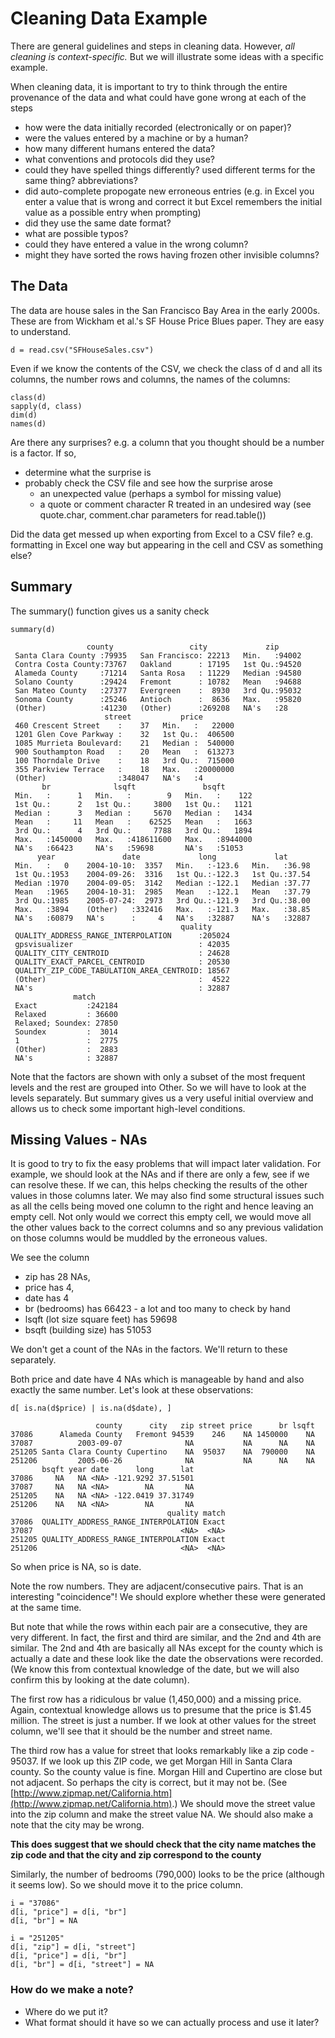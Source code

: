 # Cleaning Data Example

There are general guidelines and steps in cleaning data.
However, *all cleaning is context-specific.*
But we will illustrate some ideas with a specific example.


When cleaning data, it is important to try to think through
the entire provenance of the data and what could have gone wrong at each of the steps
+ how were the data initially recorded (electronically or on paper)?
+ were the values entered by a machine or by a human?
+ how many different humans entered the data?
+ what conventions and protocols did they use?
+ could they have spelled things differently? used different terms for the same thing?
  abbreviations?
+ did auto-complete propogate new erroneous entries (e.g. in Excel you enter a value
 that is wrong and correct it but Excel remembers the initial value as a possible entry when prompting)
+ did they use the same date format?
+ what are possible typos?
+ could they have entered a value in the wrong column?
+ might they have sorted the rows having frozen other invisible columns?


## The Data
The data are house sales in the San Francisco Bay Area in the early 2000s.
These are from Wickham et al.'s SF House Price Blues paper.
They are easy to understand.

```
d = read.csv("SFHouseSales.csv")
```

Even if we know the contents of the CSV, we check the class of
d and all its columns, the number rows and columns, the names of the columns:
```
class(d)
sapply(d, class)
dim(d)
names(d)
```
Are there any surprises? e.g. a column that you
thought should be a number is a factor.
If so, 
+ determine what the surprise is
+ probably check the CSV file and see how the surprise arose
   + an unexpected value (perhaps a symbol for missing value)
   + a quote or comment character R treated in an undesired way (see quote.char, comment.char
     parameters for read.table())

Did the data get messed up when exporting from Excel to a CSV file? e.g. 
formatting in Excel one way but appearing in the cell and CSV as something else?


## Summary
The summary() function gives us a sanity check 
```
summary(d)
```
```
                 county                 city             zip       
 Santa Clara County :79935   San Francisco: 22213   Min.   :94002  
 Contra Costa County:73767   Oakland      : 17195   1st Qu.:94520  
 Alameda County     :71214   Santa Rosa   : 11229   Median :94580  
 Solano County      :29424   Fremont      : 10782   Mean   :94688  
 San Mateo County   :27377   Evergreen    :  8930   3rd Qu.:95032  
 Sonoma County      :25246   Antioch      :  8636   Max.   :95820  
 (Other)            :41230   (Other)      :269208   NA's   :28     
                     street           price         
 460 Crescent Street    :    37   Min.   :   22000  
 1201 Glen Cove Parkway :    32   1st Qu.:  406500  
 1085 Murrieta Boulevard:    21   Median :  540000  
 900 Southampton Road   :    20   Mean   :  613273  
 100 Thorndale Drive    :    18   3rd Qu.:  715000  
 355 Parkview Terrace   :    18   Max.   :20000000  
 (Other)                :348047   NA's   :4         
       br              lsqft               bsqft        
 Min.   :      1   Min.   :        9   Min.   :    122  
 1st Qu.:      2   1st Qu.:     3800   1st Qu.:   1121  
 Median :      3   Median :     5670   Median :   1434  
 Mean   :     11   Mean   :    62525   Mean   :   1663  
 3rd Qu.:      4   3rd Qu.:     7788   3rd Qu.:   1894  
 Max.   :1450000   Max.   :418611600   Max.   :8944000  
 NA's   :66423     NA's   :59698       NA's   :51053    
      year               date             long             lat       
 Min.   :   0    2004-10-10:  3357   Min.   :-123.6   Min.   :36.98  
 1st Qu.:1953    2004-09-26:  3316   1st Qu.:-122.3   1st Qu.:37.54  
 Median :1970    2004-09-05:  3142   Median :-122.1   Median :37.77  
 Mean   :1965    2004-10-31:  2985   Mean   :-122.1   Mean   :37.79  
 3rd Qu.:1985    2005-07-24:  2973   3rd Qu.:-121.9   3rd Qu.:38.00  
 Max.   :3894    (Other)   :332416   Max.   :-121.3   Max.   :38.85  
 NA's   :60879   NA's      :     4   NA's   :32887    NA's   :32887  
                                      quality      
 QUALITY_ADDRESS_RANGE_INTERPOLATION      :205024  
 gpsvisualizer                            : 42035  
 QUALITY_CITY_CENTROID                    : 24628  
 QUALITY_EXACT_PARCEL_CENTROID            : 20530  
 QUALITY_ZIP_CODE_TABULATION_AREA_CENTROID: 18567  
 (Other)                                  :  4522  
 NA's                                     : 32887  
              match       
 Exact           :242184  
 Relaxed         : 36600  
 Relaxed; Soundex: 27850  
 Soundex         :  3014  
 1               :  2775  
 (Other)         :  2883  
 NA's            : 32887  
```


Note that the factors are shown with only a subset of the most frequent levels
and the rest are grouped into Other.  So we will have to look at the levels
separately. But summary gives us a very useful initial overview and allows us
to check some important high-level conditions.



## Missing Values - NAs

It is good to try to fix the easy problems that will impact later validation.
For example, we should look at the NAs and if there are only a few, see if we can
resolve these. If we can, this helps checking the results of the other values
in those columns later.  We may also find some structural issues such as all the
cells being moved one column to the right and hence leaving an empty cell.
Not only would we correct this empty cell, we would move all the other values
back to the correct columns and so any previous validation on those columns
would be muddled by the erroneous values.


We see the column 
+ zip  has 28 NAs, 
+ price has 4, 
+ date has 4
+ br (bedrooms) has 66423  - a lot and too many to check by hand
+ lsqft (lot size square feet) has 59698
+ bsqft (building size) has 51053

We don't get a count of the NAs in the factors. We'll return to these separately.

Both price  and date have 4 NAs which is manageable by hand and also exactly the same number.
Let's look at these observations:
```
d[ is.na(d$price) | is.na(d$date), ]
```
```
                   county      city   zip street price      br lsqft
37086      Alameda County   Fremont 94539    246    NA 1450000    NA
37087          2003-09-07              NA           NA      NA    NA
251205 Santa Clara County Cupertino    NA  95037    NA  790000    NA
251206         2005-06-26              NA           NA      NA    NA
       bsqft year date      long      lat
37086     NA   NA <NA> -121.9292 37.51501
37087     NA   NA <NA>        NA       NA
251205    NA   NA <NA> -122.0419 37.31749
251206    NA   NA <NA>        NA       NA
                                   quality match
37086  QUALITY_ADDRESS_RANGE_INTERPOLATION Exact
37087                                 <NA>  <NA>
251205 QUALITY_ADDRESS_RANGE_INTERPOLATION Exact
251206                                <NA>  <NA>
```
So when price is NA, so is date.

Note the row numbers. They are adjacent/consecutive pairs.  That is an interesting "coincidence"!
We should explore whether these were generated at the same time.

But note that while the rows within each pair are a consecutive,
they are very different. In fact, the first and third are similar,
and the 2nd and 4th are similar.
The 2nd and 4th are basically all NAs except for the county which is actually a date
and these look like the date the observations were recorded. (We know this from
contextual knowledge of the date, but we will also confirm this by looking at the
date column).

The first row has a ridiculous br  value (1,450,000) and a missing price.
Again, contextual knowledge allows us to presume that the price is $1.45 million.
The street is just a number. If we look at other values for the street column,
we'll see that it should be the number and street name. 

The third row has a value for street that looks remarkably like a zip code - 95037.
If we look up this ZIP code, we get Morgan Hill in Santa Clara county. So the county value
is fine. Morgan Hill and Cupertino are close but not adjacent.  So perhaps the city is correct, but
it may not be.  (See [http://www.zipmap.net/California.htm](http://www.zipmap.net/California.htm).)
We should move the street value into the zip column and make the street value  NA.
We should also make a note that the city may be wrong.

**This does suggest that we should check that the city name matches the zip code and that the
city and zip correspond to the county**

Similarly, the number of bedrooms (790,000) looks to be the price (although it seems low).
So we should move it to the price column.


```
i = "37086"
d[i, "price"] = d[i, "br"]
d[i, "br"] = NA
```
```
i = "251205"
d[i, "zip"] = d[i, "street"]
d[i, "price"] = d[i, "br"]
d[i, "br"] = d[i, "street"] = NA
```


### How do we make a note? 
+ Where do we put it? 
+ What format should it have so we can actually process and
use it later?




